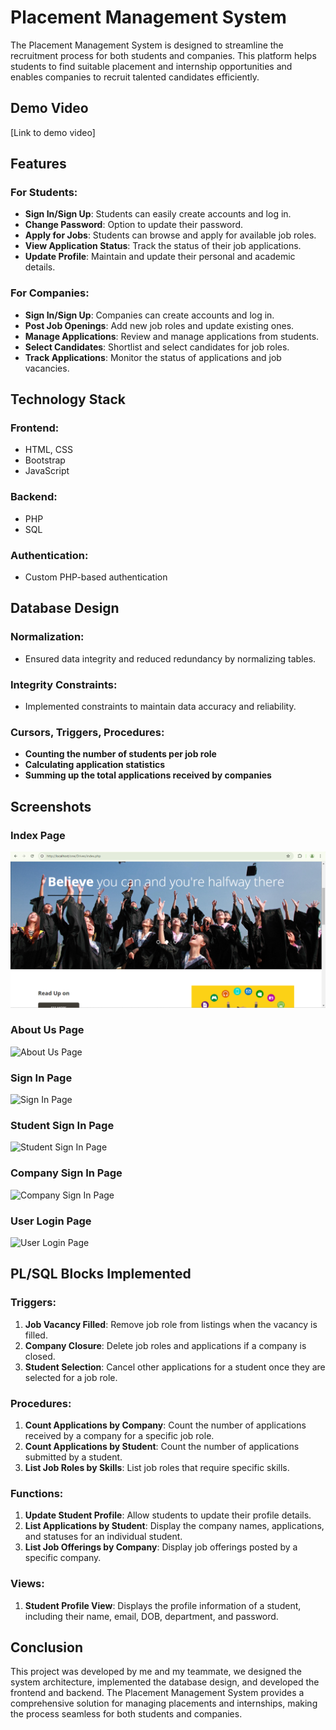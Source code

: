 
# Placement Management System

The Placement Management System is designed to streamline the recruitment process for both students and companies. This platform helps students to find suitable placement and internship opportunities and enables companies to recruit talented candidates efficiently.

## Demo Video

[Link to demo video]

## Features

### For Students:
- **Sign In/Sign Up**: Students can easily create accounts and log in.
- **Change Password**: Option to update their password.
- **Apply for Jobs**: Students can browse and apply for available job roles.
- **View Application Status**: Track the status of their job applications.
- **Update Profile**: Maintain and update their personal and academic details.

### For Companies:
- **Sign In/Sign Up**: Companies can create accounts and log in.
- **Post Job Openings**: Add new job roles and update existing ones.
- **Manage Applications**: Review and manage applications from students.
- **Select Candidates**: Shortlist and select candidates for job roles.
- **Track Applications**: Monitor the status of applications and job vacancies.

## Technology Stack

### Frontend:
- HTML, CSS
- Bootstrap
- JavaScript

### Backend:
- PHP
- SQL

### Authentication:
- Custom PHP-based authentication

## Database Design

### Normalization:
- Ensured data integrity and reduced redundancy by normalizing tables.

### Integrity Constraints:
- Implemented constraints to maintain data accuracy and reliability.

### Cursors, Triggers, Procedures:
- **Counting the number of students per job role**
- **Calculating application statistics**
- **Summing up the total applications received by companies**

## Screenshots

### Index Page
![Index Page](Screenshots/home-1.png)

### About Us Page
![About Us Page](path/to/about-us-page-screenshot.png)

### Sign In Page
![Sign In Page](path/to/sign-in-page-screenshot.png)

### Student Sign In Page
![Student Sign In Page](path/to/student-sign-in-page-screenshot.png)

### Company Sign In Page
![Company Sign In Page](path/to/company-sign-in-page-screenshot.png)

### User Login Page
![User Login Page](path/to/user-login-page-screenshot.png)

## PL/SQL Blocks Implemented

### Triggers:
1. **Job Vacancy Filled**: Remove job role from listings when the vacancy is filled.
2. **Company Closure**: Delete job roles and applications if a company is closed.
3. **Student Selection**: Cancel other applications for a student once they are selected for a job role.

### Procedures:
1. **Count Applications by Company**: Count the number of applications received by a company for a specific job role.
2. **Count Applications by Student**: Count the number of applications submitted by a student.
3. **List Job Roles by Skills**: List job roles that require specific skills.

### Functions:
1. **Update Student Profile**: Allow students to update their profile details.
2. **List Applications by Student**: Display the company names, applications, and statuses for an individual student.
3. **List Job Offerings by Company**: Display job offerings posted by a specific company.

### Views:
1. **Student Profile View**: Displays the profile information of a student, including their name, email, DOB, department, and password.

## Conclusion

This project was developed by me and my teammate, we designed the system architecture, implemented the database design, and developed the frontend and backend. The Placement Management System provides a comprehensive solution for managing placements and internships, making the process seamless for both students and companies.

